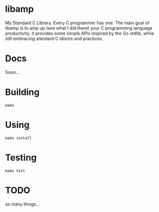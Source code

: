 # libamp
My Standard C Library. Every C programmer has one. The main goal of libamp is to amp up (see what I did there) your C programming language productivity. It provides some simple APIs inspired by the Go stdlib, while still embracing standard C idioms and practices. 

# Docs
Soon...

# Building
`make`

# Using
`make install`

# Testing
`make test`

# TODO

so many things...
